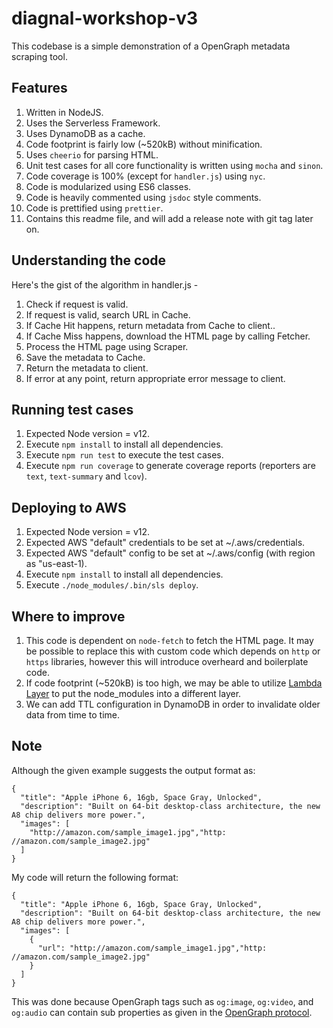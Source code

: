 # diagnal-workshop-v3

This codebase is a simple demonstration of a OpenGraph metadata scraping tool.

## Features
1. Written in NodeJS.
2. Uses the Serverless Framework.
3. Uses DynamoDB as a cache.
4. Code footprint is fairly low (~520kB) without minification.
5. Uses `cheerio` for parsing HTML.
6. Unit test cases for all core functionality is written using `mocha` and `sinon`.
7. Code coverage is 100% (except for `handler.js`) using `nyc`.
8. Code is modularized using ES6 classes.
9. Code is heavily commented using `jsdoc` style comments.
10. Code is prettified using `prettier`.
11. Contains this readme file, and will add a release note with git tag later on.

## Understanding the code

Here's the gist of the algorithm in handler.js -
1. Check if request is valid.
2. If request is valid, search URL in Cache.
3. If Cache Hit happens, return metadata from Cache to client..
4. If Cache Miss happens, download the HTML page by calling Fetcher.
5. Process the HTML page using Scraper.
6. Save the metadata to Cache.
7. Return the metadata to client.
8. If error at any point, return appropriate error message to client.

## Running test cases
1. Expected Node version = v12.
2. Execute `npm install` to install all dependencies.
3. Execute `npm run test` to execute the test cases.
4. Execute `npm run coverage` to generate coverage reports (reporters are `text`, `text-summary` and `lcov`).

## Deploying to AWS
1. Expected Node version = v12.
2. Expected AWS "default" credentials to be set at ~/.aws/credentials.
3. Expected AWS "default" config to be set at ~/.aws/config (with region as "us-east-1).
4. Execute `npm install` to install all dependencies.
5. Execute `./node_modules/.bin/sls deploy`.

## Where to improve
1. This code is dependent on `node-fetch` to fetch the HTML page. It may be possible to replace this with custom code which depends on `http` or `https` libraries, however this will introduce overheard and boilerplate code.
2. If code footprint (~520kB) is too high, we may be able to utilize [Lambda Layer](https://docs.aws.amazon.com/lambda/latest/dg/configuration-layers.html) to put the node_modules into a different layer.
3. We can add TTL configuration in DynamoDB in order to invalidate older data from time to time.

## Note
Although the given example suggests the output format as:
```
{
  "title": "Apple iPhone 6, 16gb, Space Gray, Unlocked",
  "description": "Built on 64-bit desktop-class architecture, the new A8 chip delivers more power.",
  "images": [
    "http://amazon.com/sample_image1.jpg","http: //amazon.com/sample_image2.jpg"
  ]
}
```
My code will return the following format:
```
{
  "title": "Apple iPhone 6, 16gb, Space Gray, Unlocked",
  "description": "Built on 64-bit desktop-class architecture, the new A8 chip delivers more power.",
  "images": [
    {
      "url": "http://amazon.com/sample_image1.jpg","http: //amazon.com/sample_image2.jpg"
    }
  ]
}
```
This was done because OpenGraph tags such as `og:image`, `og:video`, and `og:audio` can contain sub properties as given in the [OpenGraph protocol](https://ogp.me/).
